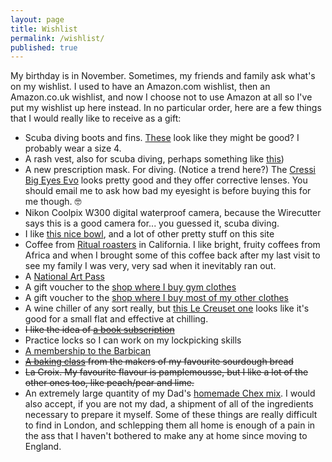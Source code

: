 ```yaml
---
layout: page
title: Wishlist
permalink: /wishlist/
published: true
---
```


My birthday is in November. Sometimes, my friends and family ask what's on my wishlist. I used to have an Amazon.com wishlist, then an Amazon.co.uk wishlist, and now I choose not to use Amazon at all so I've put my wishlist up here instead. In no particular order, here are a few things that I would really like to receive as a gift:

* Scuba diving boots and fins. [These](https://www.simplyscuba.com/products/scubapro-delta-5-0-boot) look like they might be good? I probably wear a size 4.
* A rash vest, also for scuba diving, perhaps something like [this](https://shop.aquanautscuba.co.uk/shop/diving/en/product/snorkel/clothing-and-accessories/cressi/rash-guard-lady-long-sleeves-12603))
* A new prescription mask. For diving. (Notice a trend here?) The [Cressi Big Eyes Evo](https://www.watersportswarehouse.co.uk/collections/snorkeling-prescription-lenses/products/cressi-big-eyes-evo-mask-corrective-lenses) looks pretty good and they offer corrective lenses. You should email me to ask how bad my eyesight is before buying this for me though. 🤓
* Nikon Coolpix W300 digital waterproof camera, because the Wirecutter says this is a good camera for... you guessed it, scuba diving.
* I like [this nice bowl](https://otherwild.com/collections/zero-waste-kitchen/products/ceramic-silicone-lunch-bowl), and a lot of other pretty stuff on this site
* Coffee from [Ritual roasters](https://www.ritualroasters.com) in California. I like bright, fruity coffees from Africa and when I brought some of this coffee back after my last visit to see my family I was very, very sad when it inevitably ran out.
* A [National Art Pass](https://www.artfund.org/national-art-pass)
* A gift voucher to the [shop where I buy gym clothes](https://www.sweatybetty.com/shop/gifts/gift-vouchers/sweaty-betty-gift-voucher-GIFTV_Grey.html)
* A gift voucher to the [shop where I buy most of my other clothes](https://www.toa.st/uk/category/gift+cards/gift+cards.htm)
* A wine chiller of any sort really, but [this Le Creuset one](https://www.lecreuset.co.uk/cooler-sleeve) looks like it's good for a small flat and effective at chilling.
* ~~I like the idea of [a book subscription](https://www.libreria-subscribe.com)~~
* Practice locks so I can work on my lockpicking skills
* [A membership to the Barbican](https://www.barbican.org.uk/join-support/membership)
* ~~[A baking class](https://www.thedustyknuckle.com/classes) from the makers of my favourite sourdough bread~~
* ~~La Croix. My favourite flavour is pamplemousse, but I like a lot of the other ones too, like peach/pear and lime.~~
* An extremely large quantity of my Dad's [homemade Chex mix](/means-family-chex-mix). I would also accept, if you are not my dad, a shipment of all of the ingredients necessary to prepare it myself. Some of these things are really difficult to find in London, and schlepping them all home is enough of a pain in the ass that I haven't bothered to make any at home since moving to England.

